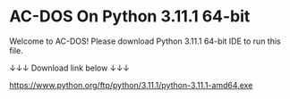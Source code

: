 # AC-DOS On Python 3.11.1 64-bit
Welcome to AC-DOS! Please download Python 3.11.1 64-bit IDE to run this file. 

↓↓↓ Download link below ↓↓↓

https://www.python.org/ftp/python/3.11.1/python-3.11.1-amd64.exe
